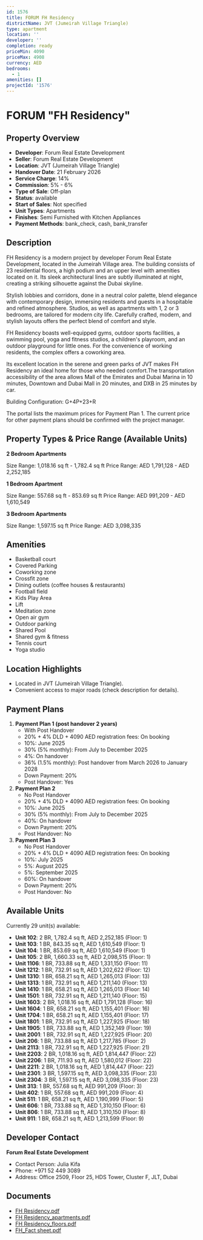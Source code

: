 ```yaml
---
id: 1576
title: FORUM FH Residency
districtName: JVT (Jumeirah Village Triangle)
type: apartment
location: ''
developer: ''
completion: ready
priceMin: 4090
priceMax: 4908
currency: AED
bedrooms:
  - 1
amenities: []
projectId: '1576'
---
```


# FORUM "FH Residency"

## Property Overview
- **Developer**: Forum Real Estate Development
- **Seller**: Forum Real Estate Development
- **Location**: JVT (Jumeirah Village Triangle)
- **Handover Date**: 21 February 2026
- **Service Charge**: 14%
- **Commission**: 5% - 6%
- **Type of Sale**: Off-plan
- **Status**: available
- **Start of Sales**: Not specified
- **Unit Types**: Apartments
- **Finishes**: Semi Furnished with Kitchen Appliances
- **Payment Methods**: bank_check, cash, bank_transfer

## Description
FH Residency is a modern project by developer Forum Real Estate Development, located in the Jumeirah Village area. The building consists of 23 residential floors, a high podium and an upper level with amenities located on it. Its sleek architectural lines are subtly illuminated at night, creating a striking silhouette against the Dubai skyline.

Stylish lobbies and corridors, done in a neutral color palette, blend elegance with contemporary design, immersing residents and guests in a hospitable and refined atmosphere. Studios, as well as apartments with 1, 2 or 3 bedrooms, are tailored for modern city life. Carefully crafted, modern, and stylish layouts offers the perfect blend of comfort and style.

FH Residency boasts well-equipped gyms, outdoor sports facilities, a swimming pool, yoga and fitness studios, a children's playroom, and an outdoor playground for little ones. For the convenience of working residents, the complex offers a coworking area.

Its excellent location in the serene and green parks of JVT makes FH Residency an ideal home for those who needed comfort.The transportation accessibility of the area allows Mall of the Emirates and Dubai Marina in 10 minutes, Downtown and Dubai Mall in 20 minutes, and DXB in 25 minutes by car.

Building Configuration: G+4P+23+R

The portal lists the maximum prices for Payment Plan 1. The current price for other payment plans should be confirmed with the project manager.

## Property Types & Price Range (Available Units)
**2 Bedroom Apartments**

Size Range: 1,018.16 sq ft - 1,782.4 sq ft
Price Range: AED 1,791,128 - AED 2,252,185

**1 Bedroom Apartment**

Size Range: 557.68 sq ft - 853.69 sq ft
Price Range: AED 991,209 - AED 1,610,549

**3 Bedroom Apartments**

Size Range: 1,597.15 sq ft
Price Range: AED 3,098,335

## Amenities
- Basketball court
- Covered Parking
- Coworking zone
- Crossfit zone
- Dining outlets  (coffee houses & restaurants)
- Football field
- Kids Play Area
- Lift
- Meditation zone
- Open air gym
- Outdoor parking
- Shared Pool
- Shared gym & fitness
- Tennis court
- Yoga studio

## Location Highlights
- Located in JVT (Jumeirah Village Triangle).
- Convenient access to major roads (check description for details).

## Payment Plans
1. **Payment Plan 1 (post handover 2 years)**
   - With Post Handover
   - 20% + 4% DLD + 4090 AED registration fees: On booking
   - 10%: June 2025
   - 30% (5% monthly): From July to December 2025
   - 4%: On handover
   - 36% (1.5% monthly): Post handover from March 2026 to January 2028
   - Down Payment: 20%
   - Post Handover: Yes
2. **Payment Plan 2**
   - No Post Handover
   - 20% + 4% DLD + 4090 AED registration fees: On booking
   - 10%: June 2025
   - 30% (5% monthly): From July to December 2025
   - 40%: On handover
   - Down Payment: 20%
   - Post Handover: No
3. **Payment Plan 3**
   - No Post Handover
   - 20% + 4% DLD + 4090 AED registration fees: On booking
   - 10%: July 2025
   - 5%: August 2025
   - 5%: September 2025
   - 60%: On handover
   - Down Payment: 20%
   - Post Handover: No

## Available Units
Currently 29 unit(s) available:
- **Unit 102**: 2 BR, 1,782.4 sq ft, AED 2,252,185 (Floor: 1)
- **Unit 103**: 1 BR, 843.35 sq ft, AED 1,610,549 (Floor: 1)
- **Unit 104**: 1 BR, 853.69 sq ft, AED 1,610,549 (Floor: 1)
- **Unit 105**: 2 BR, 1,660.33 sq ft, AED 2,098,515 (Floor: 1)
- **Unit 1106**: 1 BR, 733.88 sq ft, AED 1,331,150 (Floor: 11)
- **Unit 1212**: 1 BR, 732.91 sq ft, AED 1,202,622 (Floor: 12)
- **Unit 1310**: 1 BR, 658.21 sq ft, AED 1,265,013 (Floor: 13)
- **Unit 1313**: 1 BR, 732.91 sq ft, AED 1,211,140 (Floor: 13)
- **Unit 1410**: 1 BR, 658.21 sq ft, AED 1,265,013 (Floor: 14)
- **Unit 1501**: 1 BR, 732.91 sq ft, AED 1,211,140 (Floor: 15)
- **Unit 1603**: 2 BR, 1,018.16 sq ft, AED 1,791,128 (Floor: 16)
- **Unit 1604**: 1 BR, 658.21 sq ft, AED 1,155,401 (Floor: 16)
- **Unit 1704**: 1 BR, 658.21 sq ft, AED 1,155,401 (Floor: 17)
- **Unit 1801**: 1 BR, 732.91 sq ft, AED 1,227,925 (Floor: 18)
- **Unit 1905**: 1 BR, 733.88 sq ft, AED 1,352,149 (Floor: 19)
- **Unit 2001**: 1 BR, 732.91 sq ft, AED 1,227,925 (Floor: 20)
- **Unit 206**: 1 BR, 733.88 sq ft, AED 1,217,785 (Floor: 2)
- **Unit 2113**: 1 BR, 732.91 sq ft, AED 1,227,925 (Floor: 21)
- **Unit 2203**: 2 BR, 1,018.16 sq ft, AED 1,814,447 (Floor: 22)
- **Unit 2206**: 1 BR, 711.93 sq ft, AED 1,580,012 (Floor: 22)
- **Unit 2211**: 2 BR, 1,018.16 sq ft, AED 1,814,447 (Floor: 22)
- **Unit 2301**: 3 BR, 1,597.15 sq ft, AED 3,098,335 (Floor: 23)
- **Unit 2304**: 3 BR, 1,597.15 sq ft, AED 3,098,335 (Floor: 23)
- **Unit 313**: 1 BR, 557.68 sq ft, AED 991,209 (Floor: 3)
- **Unit 402**: 1 BR, 557.68 sq ft, AED 991,209 (Floor: 4)
- **Unit 511**: 1 BR, 658.21 sq ft, AED 1,190,999 (Floor: 5)
- **Unit 606**: 1 BR, 733.88 sq ft, AED 1,310,150 (Floor: 6)
- **Unit 806**: 1 BR, 733.88 sq ft, AED 1,310,150 (Floor: 8)
- **Unit 911**: 1 BR, 658.21 sq ft, AED 1,213,599 (Floor: 9)

## Developer Contact
**Forum Real Estate Development**
- Contact Person: Julia Kifa
- Phone: +971 52 449 3089
- Address: Office 2509, Floor 25, HDS Tower, Cluster F, JLT, Dubai

## Documents
- [FH Residency.pdf](https://cdn.geniemap.net/2024/04/02/Bb2VoqsHYObyQ6t8SurtlYaihhZ3vxPAYQzULSbU.pdf)
- [FH Residency_apartments.pdf](https://cdn.geniemap.net/2024/04/02/CLQsIO9EJMpqDb9pO5ldyMM7RgvNZQBA8Bxknv81.pdf)
- [FH Residency_floors.pdf](https://cdn.geniemap.net/2024/04/02/MooRzmDFepXsxDzffOE52YFqwkY4RzsMIzEdkJ6a.pdf)
- [FH_Fact sheet.pdf](https://cdn.geniemap.net/2024/04/02/zK4fKEZ4TOXLWDMnDjYdTzM8QCBgDlWPiJsHvGax.pdf)
